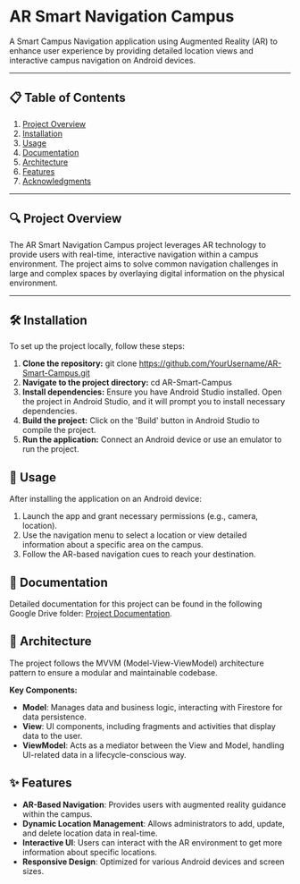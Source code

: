 # AR Smart Navigation Campus

A Smart Campus Navigation application using Augmented Reality (AR) to enhance user experience by providing detailed location views and interactive campus navigation on Android devices.

---

## 📋 **Table of Contents**
1. [Project Overview](#-project-overview)
2. [Installation](#-installation)
3. [Usage](#-usage)
4. [Documentation](#-documentation)
5. [Architecture](#-architecture)
6. [Features](#-features)
7. [Acknowledgments](#-acknowledgments)

---

## 🔍 **Project Overview**
The AR Smart Navigation Campus project leverages AR technology to provide users with real-time, interactive navigation within a campus environment. The project aims to solve common navigation challenges in large and complex spaces by overlaying digital information on the physical environment.

---

## 🛠️ **Installation**
To set up the project locally, follow these steps:

1. **Clone the repository:**
   git clone https://github.com/YourUsername/AR-Smart-Campus.git
2. **Navigate to the project directory:**
   cd AR-Smart-Campus
3. **Install dependencies:**
   Ensure you have Android Studio installed. Open the project in Android Studio, and it will prompt you to install necessary dependencies.
4. **Build the project:**
   Click on the 'Build' button in Android Studio to compile the project.
5. **Run the application:**
   Connect an Android device or use an emulator to run the project.

## 🚀 **Usage**
After installing the application on an Android device:

1.  Launch the app and grant necessary permissions (e.g., camera, location).
2.  Use the navigation menu to select a location or view detailed information about a specific area on the campus.
3.  Follow the AR-based navigation cues to reach your destination.

## 📄 Documentation
Detailed documentation for this project can be found in the following Google Drive folder: [Project Documentation](https://drive.google.com/drive/folders/1r0-S5Q8p94ltqEWH3tZytd2wM67fj6aC?usp=drive_link).

## 🧩 **Architecture**
The project follows the MVVM (Model-View-ViewModel) architecture pattern to ensure a modular and maintainable codebase.

**Key Components:**
+ **Model**: Manages data and business logic, interacting with Firestore for data persistence.
+ **View**: UI components, including fragments and activities that display data to the user.
+ **ViewModel**: Acts as a mediator between the View and Model, handling UI-related data in a lifecycle-conscious way.

## ✨ **Features** 
+ **AR-Based Navigation**: Provides users with augmented reality guidance within the campus.
+ **Dynamic Location Management**: Allows administrators to add, update, and delete location data in real-time.
+ **Interactive UI**: Users can interact with the AR environment to get more information about specific locations.
+ **Responsive Design**: Optimized for various Android devices and screen sizes.
   



